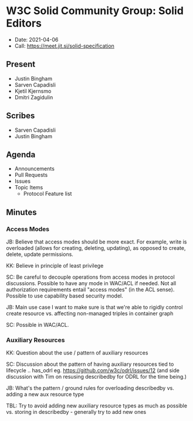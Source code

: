 # W3C Solid Community Group: Solid Editors

* Date: 2021-04-06
* Call: https://meet.jit.si/solid-specification

## Present
* Justin Bingham
* Sarven Capadisli
* Kjetil Kjernsmo
* Dmitri Zagidulin

## Scribes

* Sarven Capadisli
* Justin Bingham

## Agenda

* Announcements
* Pull Requests
* Issues
* Topic Items
    * Protocol Feature list 

## Minutes

### Access Modes

JB: Believe that access modes should be more exact. For example, write is overloaded (allows for creating, deleting, updating), as opposed to create, delete, update permissions.

KK: Believe in principle of least privilege

SC: Be careful to decouple operations from access modes in protocol discussions. Possible to have any mode in WAC/ACL if needed. Not all authorization requirements entail "access modes" (in the ACL sense). Possible to use capability based security model.

JB: Main use case I want to make sure is that we're able to rigidly control create resource vs. affecting non-managed triples in container graph

SC: Possible in WAC/ACL.


### Auxiliary Resources

KK: Question about the use / pattern of auxiliary resources

SC: Discussion about the pattern of having auxiliary resources tied to lifecycle .. has_odrl eg. https://github.com/w3c/odrl/issues/12 (and side discussion with Tim on resusing describedby for ODRL for the time being.)

JB: What's the pattern / ground rules for overloading describedby vs. adding a new aux resource type

TBL: Try to avoid adding new auxiliary resource types as much as possible vs. storing in describedby - generally try to add new ones



